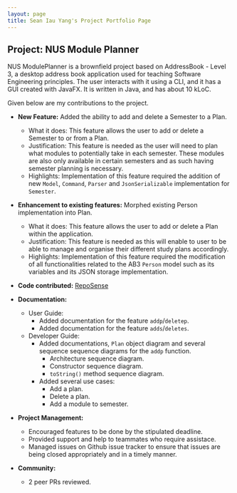 ```yaml
---
layout: page
title: Sean Iau Yang's Project Portfolio Page
---
```


## Project: NUS Module Planner

NUS ModulePlanner is a brownfield project based on AddressBook - Level 3, a desktop address book application used for teaching Software Engineering principles. The user interacts with it using a CLI, and it has a GUI created with JavaFX. It is written in Java, and has about 10 kLoC.

Given below are my contributions to the project.

- **New Feature:** Added the ability to add and delete a Semester to a Plan.
    - What it does: This feature allows the user to add or delete a Semester to or from a Plan.
    - Justification: This feature is needed as the user will need to plan what modules to potentially take in each semester. These modules are also only available in certain semesters and as such having semester planning is necessary.
    - Highlights: Implementation of this feature required the addition of new `Model`, `Command`, `Parser` and `JsonSerializable` implementation for `Semester`.
    
- **Enhancement to existing features:** Morphed existing Person implementation into Plan.
  - What it does: This feature allows the user to add or delete a Plan within the application.
  - Justification: This feature is needed as this will enable to user to be able to manage and organise their different study plans accordingly.
  - Highlights: Implementation of this feature required the modification of all functionalities related to the AB3 `Person` model such as its variables and its JSON storage implementation.
    
- **Code contributed:** [RepoSense](https://nus-cs2103-ay2021s2.github.io/tp-dashboard/?search=&sort=groupTitle&sortWithin=title&timeframe=commit&mergegroup=&groupSelect=groupByRepos&breakdown=true&checkedFileTypes=docs~functional-code~test-code~other&since=&tabOpen=true&tabType=authorship&tabAuthor=seaniy&tabRepo=AY2021S2-CS2103-W17-1%2Ftp%5Bmaster%5D&authorshipIsMergeGroup=false&authorshipFileTypes=docs~functional-code~test-code~other&authorshipIsBinaryFileTypeChecked=false)

- **Documentation:**
  - User Guide:
    - Added documentation for the feature `addp`/`deletep`.
    - Added documentation for the feature `adds`/`deletes`.
  - Developer Guide:
    - Added documentations, `Plan` object diagram and several sequence sequence diagrams for the `addp` function.
      - Architecture sequence diagram.
      - Constructor sequence diagram.
      - `toString()` method sequence diagram.
    - Added several use cases:
      - Add a plan.
      - Delete a plan.
      - Add a module to semester.

- **Project Management:**
  - Encouraged features to be done by the stipulated deadline.
  - Provided support and help to teammates who require assistace.
  - Managed issues on Github issue tracker to ensure that issues are being closed appropriately and in a timely manner.
    
- **Community:**
  - 2 peer PRs reviewed.
